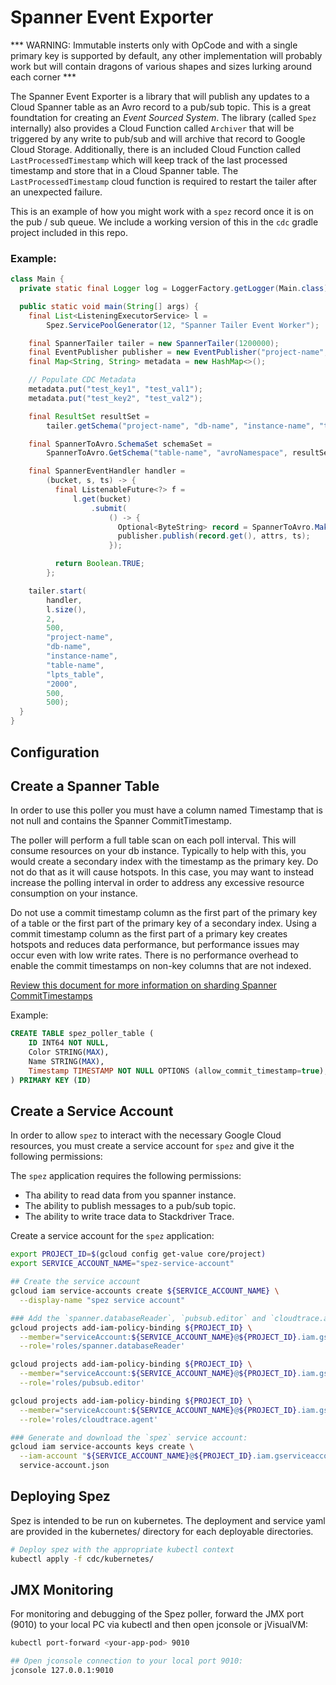 Spanner Event Exporter
======================
*** WARNING: Immutable insterts only with OpCode and with a single primary key is
supported by default, any other implementation will probably work but will contain
dragons of various shapes and sizes lurking around each corner *** 


The Spanner Event Exporter is a library that will publish any updates to a
Cloud Spanner table as an Avro record to a pub/sub topic. This is a great
foundtation for creating an *Event* *Sourced* *System*. The library (called
`Spez` internally) also provides a Cloud Function called `Archiver` that will
be triggered by any write to pub/sub and will archive that record to Google
Cloud Storage. Additionally, there is an included Cloud Function called
`LastProcessedTimestamp` which will keep track of the last processed timestamp
and store that in a Cloud Spanner table. The `LastProcessedTimestamp` cloud
function is required to restart the tailer after an unexpected failure.

This is an example of how you might work with a `spez` record once it is on the
pub / sub queue. We include a working version of this in the `cdc` gradle project
included in this repo.

### Example:

```java
class Main {
  private static final Logger log = LoggerFactory.getLogger(Main.class);

  public static void main(String[] args) {
    final List<ListeningExecutorService> l =
        Spez.ServicePoolGenerator(12, "Spanner Tailer Event Worker");

    final SpannerTailer tailer = new SpannerTailer(1200000);
    final EventPublisher publisher = new EventPublisher("project-name", "topic-name");
    final Map<String, String> metadata = new HashMap<>();

    // Populate CDC Metadata
    metadata.put("test_key1", "test_val1");
    metadata.put("test_key2", "test_val2");

    final ResultSet resultSet =
        tailer.getSchema("project-name", "db-name", "instance-name", "table-name");

    final SpannerToAvro.SchemaSet schemaSet =
        SpannerToAvro.GetSchema("table-name", "avroNamespace", resultSet);

    final SpannerEventHandler handler =
        (bucket, s, ts) -> {
          final ListenableFuture<?> f =
              l.get(bucket)
                  .submit(
                      () -> {
                        Optional<ByteString> record = SpannerToAvro.MakeRecord(schemaSet, s);
                        publisher.publish(record.get(), attrs, ts);
                      });

          return Boolean.TRUE;
        };

    tailer.start(
        handler,
        l.size(),
        2,
        500,
        "project-name",
        "db-name",
        "instance-name",
        "table-name",
        "lpts_table",
        "2000",
        500,
        500);
  }
}

```

## Configuration

## Create a Spanner Table

In order to use this poller you must have a column named Timestamp that is not
null and contains the Spanner CommitTimestamp.

The poller will perform a full table scan on each poll interval. This will
consume resources on your db instance. Typically to help with this, you would
create a secondary index with the timestamp as the primary key. Do not do that
as it will cause hotspots. In this case, you may want to instead increase the
polling interval in order to address any excessive resource consumption on your
instance.

Do not use a commit timestamp column as the first part of the primary key of a
table or the first part of the primary key of a secondary index. Using a commit
timestamp column as the first part of a primary key creates hotspots and reduces
data performance, but performance issues may occur even with low write rates.
There is no performance overhead to enable the commit timestamps on non-key
columns that are not indexed.

[Review this document for more information on sharding Spanner CommitTimestamps](https://cloud.google.com/blog/products/gcp/sharding-of-timestamp-ordered-data-in-cloud-spanner)

Example:

```sql
CREATE TABLE spez_poller_table (
    ID INT64 NOT NULL,
    Color STRING(MAX),
    Name STRING(MAX),
    Timestamp TIMESTAMP NOT NULL OPTIONS (allow_commit_timestamp=true),
) PRIMARY KEY (ID)

```

## Create a Service Account

In order to allow `spez` to interact with the necessary Google Cloud resources,
you must create a service account for `spez` and give it the following
permissions:

The `spez` application requires the following permissions:

*   Tha ability to read data from you spanner instance.
*   The ability to publish messages to a pub/sub topic.
*   The ability to write trace data to Stackdriver Trace.

Create a service account for the `spez` application:

```bash
export PROJECT_ID=$(gcloud config get-value core/project)
export SERVICE_ACCOUNT_NAME="spez-service-account"

## Create the service account
gcloud iam service-accounts create ${SERVICE_ACCOUNT_NAME} \
  --display-name "spez service account"

### Add the `spanner.databaseReader`, `pubsub.editor` and `cloudtrace.agent` IAM permissions to the spez service account:
gcloud projects add-iam-policy-binding ${PROJECT_ID} \
  --member="serviceAccount:${SERVICE_ACCOUNT_NAME}@${PROJECT_ID}.iam.gserviceaccount.com" \
  --role='roles/spanner.databaseReader'

gcloud projects add-iam-policy-binding ${PROJECT_ID} \
  --member="serviceAccount:${SERVICE_ACCOUNT_NAME}@${PROJECT_ID}.iam.gserviceaccount.com" \
  --role='roles/pubsub.editor'

gcloud projects add-iam-policy-binding ${PROJECT_ID} \
  --member="serviceAccount:${SERVICE_ACCOUNT_NAME}@${PROJECT_ID}.iam.gserviceaccount.com" \
  --role='roles/cloudtrace.agent'

### Generate and download the `spez` service account:
gcloud iam service-accounts keys create \
  --iam-account "${SERVICE_ACCOUNT_NAME}@${PROJECT_ID}.iam.gserviceaccount.com" \
  service-account.json
```

## Deploying Spez

Spez is intended to be run on kubernetes. The deployment and service
yaml are provided in the kubernetes/ directory for each deployable directories.

```bash
# Deploy spez with the appropriate kubectl context
kubectl apply -f cdc/kubernetes/
```
## JMX Monitoring

For monitoring and debugging of the Spez poller, forward the JMX port (9010) to
your local PC via kubectl and then open jconsole or jVisualVM:

```bash
kubectl port-forward <your-app-pod> 9010

## Open jconsole connection to your local port 9010:
jconsole 127.0.0.1:9010
```
